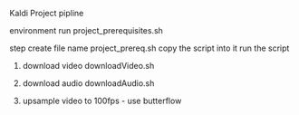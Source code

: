 Kaldi Project pipline

environment
run project_prerequisites.sh 

step
create file name project_prereq.sh
copy the script into it
run the script

1. download video
downloadVideo.sh

2. download audio
downloadAudio.sh

3. upsample video to 100fps - use butterflow